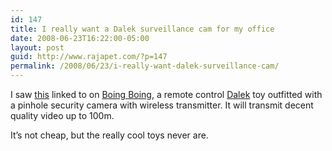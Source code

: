 ```yaml
---
id: 147
title: I really want a Dalek surveillance cam for my office
date: 2008-06-23T16:22:00-05:00
layout: post
guid: http://www.rajapet.com/?p=147
permalink: /2008/06/23/i-really-want-dalek-surveillance-cam/
---
```

I saw [this](http://www.channelflip.com/2008/06/23/dalek-security-camera/ "tech: Dalek Security Camera") linked to on [Boing Boing](http://www.boingboing.net/2008/06/23/dalek-toy-turned-int.html), a remote control [Dalek](http://en.wikipedia.org/wiki/Dalek) toy outfitted with a pinhole security camera with wireless transmitter. It will transmit decent quality video up to 100m.

It’s not cheap, but the really cool toys never are. 